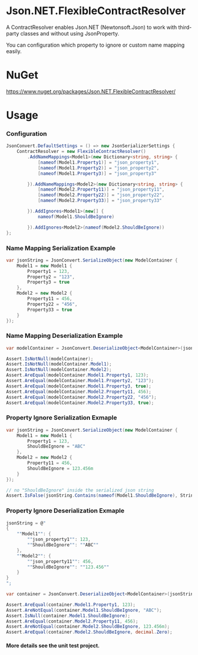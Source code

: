 # Json.NET.FlexibleContractResolver
A ContractResolver enables Json.NET (Newtonsoft.Json) to work with third-party classes and without using JsonProperty.

You can configuration which property to ignore or custom name mapping easily.

# NuGet
https://www.nuget.org/packages/Json.NET.FlexibleContractResolver/

# Usage

### Configuration

```cs
JsonConvert.DefaultSettings = () => new JsonSerializerSettings {
    ContractResolver = new FlexibleContractResolver()
        .AddNameMappings<Model1>(new Dictionary<string, string> {
            [nameof(Model1.Property1)] = "json_property1",
            [nameof(Model1.Property2)] = "json_property2",
            [nameof(Model1.Property3)] = "json_property3"

        }).AddNameMappings<Model2>(new Dictionary<string, string> {
            [nameof(Model2.Property11)] = "json_property11",
            [nameof(Model2.Property22)] = "json_property22",
            [nameof(Model2.Property33)] = "json_property33"

        }).AddIgnores<Model1>(new[] {
            nameof(Model1.ShouldBeIgnore)

        }).AddIgnores<Model2>(nameof(Model2.ShouldBeIgnore))
};
```

### Name Mapping Serialization Example
```cs
var jsonString = JsonConvert.SerializeObject(new ModelContainer {
    Model1 = new Model1 {
        Property1 = 123,
        Property2 = "123",
        Property3 = true
    },
    Model2 = new Model2 {
        Property11 = 456,
        Property22 = "456",
        Property33 = true
    }
});
```

### Name Mapping Deserialization Example
```cs
var modelContainer = JsonConvert.DeserializeObject<ModelContainer>(jsonString);

Assert.IsNotNull(modelContainer);
Assert.IsNotNull(modelContainer.Model1);
Assert.IsNotNull(modelContainer.Model2);
Assert.AreEqual(modelContainer.Model1.Property1, 123);
Assert.AreEqual(modelContainer.Model1.Property2, "123");
Assert.AreEqual(modelContainer.Model1.Property3, true);
Assert.AreEqual(modelContainer.Model2.Property11, 456);
Assert.AreEqual(modelContainer.Model2.Property22, "456");
Assert.AreEqual(modelContainer.Model2.Property33, true);
```

### Property Ignore Serialization Exmaple
```cs
var jsonString = JsonConvert.SerializeObject(new ModelContainer {
    Model1 = new Model1 {
        Property1 = 123,
        ShouldBeIgnore = "ABC"
    },
    Model2 = new Model2 {
        Property11 = 456,
        ShouldBeIgnore = 123.456m
    }
});

// no "ShouldBeIgnore" inside the serialized json string
Assert.IsFalse(jsonString.Contains(nameof(Model1.ShouldBeIgnore), StringComparison.OrdinalIgnoreCase));
```

### Property Ignore Deserialization Exmaple
```cs
jsonString = @"
{
    ""Model1"": {
        ""json_property1"": 123,
        ""ShouldBeIgnore"": ""ABC""
    },
    ""Model2"": {
        ""json_property11"": 456,
        ""ShouldBeIgnore"": ""123.456""
    }
}
";

var container = JsonConvert.DeserializeObject<ModelContainer>(jsonString);

Assert.AreEqual(container.Model1.Property1, 123);
Assert.AreNotEqual(container.Model1.ShouldBeIgnore, "ABC");
Assert.IsNull(container.Model1.ShouldBeIgnore);
Assert.AreEqual(container.Model2.Property11, 456);
Assert.AreNotEqual(container.Model2.ShouldBeIgnore, 123.456m);
Assert.AreEqual(container.Model2.ShouldBeIgnore, decimal.Zero);
```


#### More details see the unit test project.
